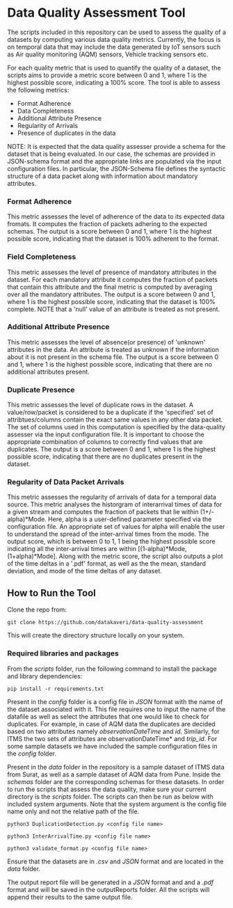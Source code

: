 # Data Quality Assessment Tool

The scripts included in this repository can be used to assess the quality of a datasets by computing various data quality metrics. Currently, the focus is on temporal data that may include the data generated by IoT sensors such as Air quality monitoring (AQM) sensors, Vehicle tracking sensors etc.

For each quality metric that is used to quantify the quality of a dataset, the scripts aims to provide a metric score between 0 and 1, where 1 is the highest possible score, indicating a 100% score.
The tool is able to assess the following metrics:
- Format Adherence
- Data Completeness
- Additional Attribute Presence
- Regularity of Arrivals
- Presence of duplicates in the data

NOTE: It is expected that the data quality assesser provide a schema for the dataset that is being evaluated. In our case, the schemas are provided in JSON-schema format and the appropriate links are populated via the input configuration files. In particular, the JSON-Schema file defines the syntactic structure of a data packet along with information about mandatory attributes.

### Format Adherence

This metric assesses the level of adherence of the data to its expected data fromats. It computes the fraction of packets adhering to the expected schemas. The output is a score between 0 and 1, where 1 is the highest possible score, indicating that the dataset is 100% adherent to the format.

### Field Completeness

This metric assesses the level of presence of mandatory attributes in the dataset. For each mandatory attribute it computes the fraction of packets that contain this attribute and the final metric is computed by averaging over all the mandatory attributes. The output is a score between 0 and 1, where 1 is the highest possible score, indicating that the dataset is 100% complete. NOTE that a 'null' value of an attribute is treated as not present.

### Additional Attribute Presence

This metric assesses the level of absence(or presence) of 'unknown' attributes in the data. An attribute is treated as unknown if the information about it is not present in the schema file. The output is a score between 0 and 1, where 1 is the highest possible score, indicating that there are no additional attributes present.

### Duplicate Presence
This metric assesses the level of duplicate rows in the dataset. A value/row/packet is considered to be a duplicate if the 'specified' set of attribtues/columns contain the exact same values in any other data packet. The set of columns used in this computation is specified by the data-quality assesser via the input configuration file. It is important to choose the appropriate combination of columns to correctly find values that are duplicates. The output is a score between 0 and 1, where 1 is the highest possible score, indicating that there are no duplicates present in the dataset.

### Regularity of Data Packet Arrivals

This metric assesses the regularity of arrivals of data for a temporal data source. This metric analyses the historgram of interarrival times of data for a given stream and computes the fraction of packets that lie within (1+/- alpha)*Mode. Here, alpha is a user-defined parameter specified via the configuration file. An appropriate set of values for alpha will enable the user to understand the spread of the inter-arrival times from the mode. The output score, which is between 0 to 1, 1 being the highest possible score indicating all the inter-arrival times are within [(1-alpha)*Mode, (1+alpha)*Mode]. Along with the metric score, the script also outputs a plot of the time deltas in a '.pdf' format, as well as the the mean, standard deviation, and mode of the time deltas of any dataset.

## How to Run the Tool
Clone the repo from:

``` console
git clone https://github.com/datakaveri/data-quality-assessment
```
This will create the directory structure locally on your system.

### Required libraries and packages
From the *scripts* folder, run the following command to install the package and library dependencies:

```console
pip install -r requirements.txt
```

Present in the *config* folder is a config file in *JSON* format with the name of the dataset associated with it. This file requires one to input the name of the datafile as well as select the attributes that one would like to check for duplicates. For example, in case of AQM data the duplicates are decided based on two attributes namely *observationDateTime* and *id*. Similarly, for ITMS the two sets of attributes are observationDateTime* and *trip_id*. For some sample datasets we have included the sample configuration files in the *config* folder.

Present in the *data* folder in the repository is a sample dataset of ITMS data from Surat, as well as a sample dataset of AQM data from Pune. Inside the *schemas* folder are the corresponding schemas for these datasets. 
In order to run the scripts that assess the data quality, make sure your current directory is the *scripts* folder. The scripts can then be run as below with included system arguments. Note that the system argument is the config file name only and not the relative path of the file.

```console
python3 DuplicationDetection.py <config file name>
```
```console
python3 InterArrivalTime.py <config file name>
```
```console
python3 validate_format.py <config file name>
```

Ensure that the datasets are in *.csv* and *JSON* format and are located in the *data* folder.

The output report file will be generated in a *JSON* format and and a *.pdf* format and will be saved in the outputReports folder. All the scripts will append their results to the same output file.
